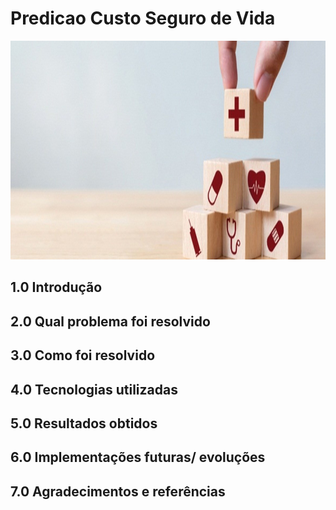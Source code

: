 # Predicao Custo Seguro de Vida

<p align="center">
  <img width="650" height="350" src="https://github.com/Rafael-Salomao/Predicao_Custo_Seguro_de_Vida/blob/9acb7eeb8e543fe1a9ee4d7ffa7bbd2fcfb3341f/seguro-de-vida-entenda-como-funciona-e-quais-as-suas-principais-coberturas.jpg">
</p>

## 1.0 Introdução

## 2.0 Qual problema foi resolvido

## 3.0 Como foi resolvido

## 4.0 Tecnologias utilizadas

## 5.0 Resultados obtidos

## 6.0 Implementações futuras/ evoluções

## 7.0 Agradecimentos e referências
